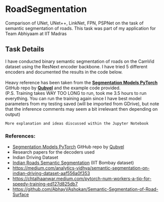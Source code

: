 # RoadSegmentation
Comparison of UNet, UNet++, LinkNet, FPN, PSPNet on the task of semantic segmentation of roads. This task was part of my application for Team Abhiyaam at IIT Madras

## Task Details

I have conducted binary semantic segmentation of roads on the CamVid dataset using the ResNext encoder backbone. I have tried 5 different encoders and documented the results in the code below.
<br><br>
Heavy reference has been taken from the [**Segmentation Models PyTorch**](https://github.com/albu/albumentations/) GitHub repo by [**Qubvel**](https://github.com/qubvel) and the example code provided.
<br>
(P.S. Training takes WAY TOO LONG to run, took me 3.5 hours to run everything. You can run the training again since I have best model parameters from my testing saved (will be imported from GDrive), but note that the inference comments may seem a bit irrelevant then depending on output)

```
More explanation and ideas discussed within the Jupyter Notebook
```

### References:
- [Segmentation Models PyTorch](https://github.com/albu/albumentations/) GitHub repo by [Qubvel](https://github.com/qubvel)
- Research papers for the decoders used
- Indian Driving Dataset
- [Indian Roads Semantic Segmentation](https://datasetninja.com/indian-roads-semantic-segmentation) (IIT Bombay dataset)
- https://medium.com/analytics-vidhya/semantic-segmentation-on-indian-driving-dataset-aaf556a0f353
- https://chtalhaanwar.medium.com/pytorch-num-workers-a-tip-for-speedy-training-ed127d825db7
- https://github.com/AbhayVAshokan/Semantic-Segmentation-of-Road-Surface
